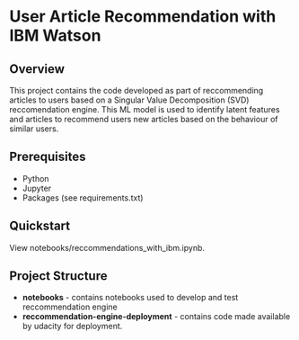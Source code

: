 # User Article Recommendation with IBM Watson

## Overview
This project contains the code developed as part of reccommending articles to users based on a Singular Value Decomposition (SVD) reccomendation engine. This ML model is used to identify latent features and articles to recommend users new articles based on the behaviour of similar users.

## Prerequisites
- Python
- Jupyter
- Packages (see requirements.txt)

## Quickstart
View notebooks/reccommendations_with_ibm.ipynb.

## Project Structure
- **notebooks** - contains notebooks used to develop and test reccommendation engine
- **reccommendation-engine-deployment** - contains code made available by udacity for deployment.


